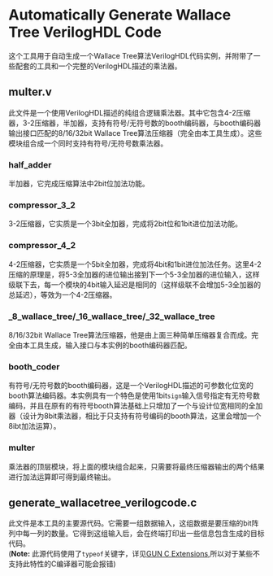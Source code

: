 # Automatically Generate Wallace Tree VerilogHDL Code
这个工具用于自动生成一个Wallace Tree算法VerilogHDL代码实例，并附带了一些配套的工具和一个完整的VerilogHDL描述的乘法器。
## multer.v
此文件是一个使用VerilogHDL描述的纯组合逻辑乘法器。其中它包含4-2压缩器，3-2压缩器，半加器，支持有符号/无符号数的booth编码器，与booth编码器输出接口匹配的8/16/32bit Wallace Tree算法压缩器（完全由本工具生成）。这些模块组合成一个同时支持有符号/无符号数乘法器。
### half_adder
半加器，它完成压缩算法中2bit位加法功能。
### compressor_3_2
3-2压缩器，它实质是一个3bit全加器，完成将2bit位和1bit进位加法功能。
### compressor_4_2
4-2压缩器，它实质是一个5bit全加器，完成将4bit和1bit进位加法任务。这里4-2压缩的原理是，将5-3全加器的进位输出接到下一个5-3全加器的进位输入，这样级联下去，每一个模块的4bit输入延迟是相同的（这样级联不会增加5-3全加器的总延迟），等效为一个4-2压缩器。
### \_8\_wallace\_tree/\_16\_wallace\_tree/\_32\_wallace\_tree
8/16/32bit Wallace Tree算法压缩器，他是由上面三种简单压缩器复合而成。完全由本工具生成，输入接口与本实例的booth编码器匹配。
### booth_coder
有符号/无符号数的booth编码器，这是一个VerilogHDL描述的可参数化位宽的booth算法编码器。本实例具有一个特色是使用1bit`sign`输入信号指定有无符号数编码，并且在原有的有符号booth算法基础上只增加了一个与设计位宽相同的全加器（设计为8bit乘法器，相比于只支持有符号编码的booth算法，这里会增加一个8ibt加法运算）。
### multer
乘法器的顶层模块，将上面的模块组合起来，只需要将最终压缩器输出的两个结果进行加法运算即可得到最终输出。
## generate\_wallacetree\_verilogcode.c
此文件是本工具的主要源代码。它需要一组数据输入，这组数据是要压缩的bit阵列中每一列的数量。它得到这组输入后，会在终端打印出一些信息包含生成的目标代码。  
(**Note:** 此源代码使用了`typeof`关键字，详见[GUN C Extensions](https://gcc.gnu.org/onlinedocs/gcc-4.6.2/gcc/C-Extensions.html#C-Extensions),所以对于某些不支持此特性的C编译器可能会报错)
